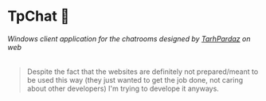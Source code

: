 # TpChat 💬

###### Windows client application for the chatrooms designed by [TarhPardaz](https://www.tarhpardaz.ir) on web 
> Despite the fact that the websites are definitely not prepared/meant to be used this way (they just wanted to get the job done, not caring about other developers) I'm trying to develope it anyways.
